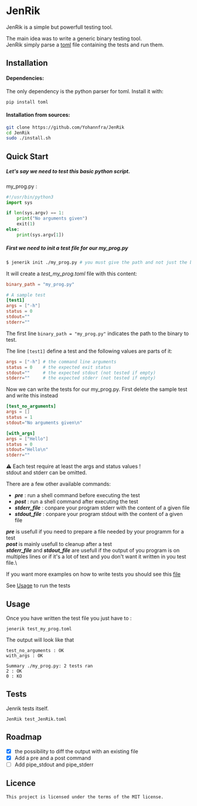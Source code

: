 # JenRik

JenRik is a simple but powerfull testing tool.

The main idea was to write a generic binary testing tool.\
JenRik simply parse a [toml](https://github.com/toml-lang/toml)
file containing the tests and run them.

## Installation

#### Dependencies:
The only dependency is the python parser for toml. Install it with:
```
pip install toml
```

#### Installation from sources:
```bash
git clone https://github.com/Yohannfra/JenRik
cd JenRik
sudo ./install.sh
```

## Quick Start

##### Let's say we need to test this basic python script.

my_prog.py :
```python
#!/usr/bin/python3
import sys

if len(sys.argv) == 1:
    print("No arguments given")
    exit(1)
else:
    print(sys.argv[1])
```

##### First we need to init a test file for our my_prog.py

```bash
$ jenerik init ./my_prog.py # you must give the path and not just the binary name
```

It will create a *test_my_prog.toml* file with this content:
```toml
binary_path = "my_prog.py"

# A sample test
[test1]
args = ["-h"]
status = 0
stdout=""
stderr=""
```

The first line ```binary_path = "my_prog.py"``` indicates the path to the binary to test.

The line ```[test1]``` define a test and the following values are parts of it:
```toml
args = ["-h"] # the command line arguments
status = 0    # the expected exit status
stdout=""     # the expected stdout (not tested if empty)
stderr=""     # the expected stderr (not tested if empty)
```

Now we can write the tests for our my_prog.py. First delete the sample test and write this instead
```toml
[test_no_arguments]
args = []
status = 1
stdout="No arguments given\n"

[with_args]
args = ["Hello"]
status = 0
stdout="Hello\n"
stderr=""
```

⚠ Each test require at least the args and status values !\
stdout and stderr can be omitted.

There are a few other available commands:
- ***pre*** : run a shell command before executing the test
- ***post*** : run a shell command after executing the test
- ***stderr_file*** : conpare your program stderr with the content of a given file
- ***stdout_file*** : conpare your program stdout with the content of a given file

***pre*** is usefull if you need to prepare a file needed by your programm for a test\
***post*** is mainly usefull to cleanup after a test\
***stderr_file*** and ***stdout_file*** are usefull if the output of you program is on multiples lines or if it's a lot of text and you don't want it written in you test file.\


If you want more examples on how to write tests you should see this [file](test_JenRik.toml)

See [Usage](#Usage) to run the tests

## Usage
Once you have written the test file you just have to :
```
jenerik test_my_prog.toml
```

The output will look like that
```
test_no_arguments : OK
with_args : OK

Summary ./my_prog.py: 2 tests ran
2 : OK
0 : KO
```

## Tests

Jenrik tests itself.
```
JenRik test_JenRik.toml
```

## Roadmap
- [x] the possibility to diff the output with an existing file
- [x] Add a pre and a post command
- [ ] Add pipe_stdout and pipe_stderr

## Licence
    This project is licensed under the terms of the MIT license.
